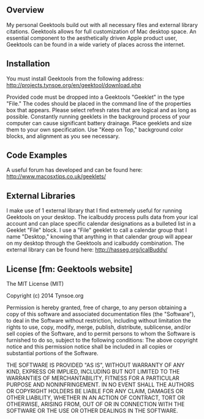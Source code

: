 ## Overview

My personal Geektools build out with all necessary files and external library citations.  Geektools allows for full customization of Mac desktop space.  An essential component to the aesthetically driven Apple product user, Geektools can be found in a wide variety of places across the internet.

## Installation
You must install Geektools from the following address: 
http://projects.tynsoe.org/en/geektool/download.php

Provided code must be dropped into a Geektools "Geeklet" in the type "File."  The codes should be placed in the command line of the properties box that appears.  Please select refresh rates that are logical and as long as possible.  Constantly running geeklets in the background process of your computer can cause significant battery drainage.  Place geeklets and size them to your own specification.  Use "Keep on Top," background color blocks, and alignment as you see necessary.


## Code Examples
A useful forum has developed and can be found here:
http://www.macosxtips.co.uk/geeklets/

## External Libraries
I make use of 1 external library that I find extremely useful for running Geektools on your desktop.  The icalbuddy process pulls data from your ical account and can place specific calendar designations as a bulleted list in a Geeklet "File" block.  I use a "File" geeklet to call a calendar group that I name "Desktop," knowing that anything in that calendar group will appear on my desktop through the Geektools and icalbuddy combination.  The external library can be found here: 
http://hasseg.org/icalBuddy/

## License [fm: Geektools website]

The MIT License (MIT)

Copyright (c) 2014 Tynsoe.org

Permission is hereby granted, free of charge, to any person obtaining a copy of this software and associated documentation files (the "Software"), to deal in the Software without restriction, including without limitation the rights to use, copy, modify, merge, publish, distribute, sublicense, and/or sell copies of the Software, and to permit persons to whom the Software is furnished to do so, subject to the following conditions:
The above copyright notice and this permission notice shall be included in all copies or substantial portions of the Software.

THE SOFTWARE IS PROVIDED "AS IS", WITHOUT WARRANTY OF ANY KIND, EXPRESS OR IMPLIED, INCLUDING BUT NOT LIMITED TO THE WARRANTIES OF MERCHANTABILITY, FITNESS FOR A PARTICULAR PURPOSE AND NONINFRINGEMENT. IN NO EVENT SHALL THE AUTHORS OR COPYRIGHT HOLDERS BE LIABLE FOR ANY CLAIM, DAMAGES OR OTHER LIABILITY, WHETHER IN AN ACTION OF CONTRACT, TORT OR OTHERWISE, ARISING FROM, OUT OF OR IN CONNECTION WITH THE SOFTWARE OR THE USE OR OTHER DEALINGS IN THE SOFTWARE.